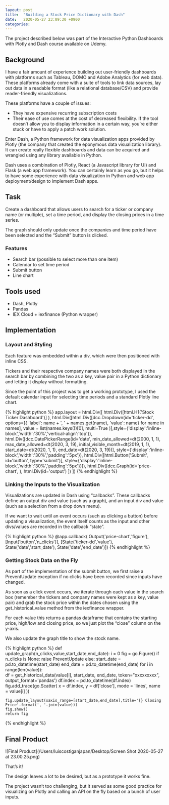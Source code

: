 ```yaml
---
layout: post
title:  "Building a Stock Price Dictionary with Dash"
date:   2020-05-27 23:09:30 +0900
categories:
---
```


The project described below was part of the Interactive Python Dashboards with Plotly and Dash course available on Udemy.

## Background

I have a fair amount of experience building out user-friendly dashboards with platforms such as Tableau, DOMO and Adobe Analytics (for web data). These platforms already come with a suite of tools to link data sources, lay out data in a readable format (like a relational database/CSV) and provide reader-friendly visualizations.

These platforms have a couple of issues:

* They have expensive recurring subscription costs
* Their ease of use comes at the cost of decreased flexibility. If the tool doesn’t allow you to display information in a certain way, you’re either stuck or have to apply a patch work solution.

Enter Dash, a Python framework for data visualization apps provided by Plotly (the company that created the eponymous data visualization library). It can create really flexible dashboards and data can be acquired and wrangled using any library available in Python.

Dash uses a combination of Plotly, React (a Javascript library for UI) and Flask (a web app framework). You can certainly learn as you go, but it helps to have some experience with data visualization in Python and web app deployment/design to implement Dash apps.

## Task

Create a dashboard that allows users to search for a ticker or company name (or multiple), set a time period, and display the closing prices in a time series.

The graph should only update once the companies and time period have been selected and the “Submit” button is clicked.

### Features

* Search bar (possible to select more than one item)
* Calendar to set time period
* Submit button
* Line chart

## Tools used

* Dash, Plotly
* Pandas
* IEX Cloud + iexfinance (Python wrapper)

## Implementation

### Layout and Styling

Each feature was embedded within a div, which were then positioned with inline CSS.

Tickers and their respective company names were both displayed in the search bar by combining the two as a key, value pair in a Python dictionary and letting it display without formatting.

Since the point of this project was to get a working prototype, I used the default calendar input for selecting time periods and a standard Plotly line chart.

{% highlight python %}
app.layout = html.Div([
    html.Div([html.H1('Stock Ticker Dashboard')]
            ),
    html.Div([html.Div([dcc.Dropdown(id='ticker-dd',
                          options=[{
                           'label': name + ', ' + names.get(name),
                           'value': name} for name in names],
                           value = list(names.keys())[0],
                           multi=True
                           )],style={'display':'inline-block','width':'30%','vertical-align':'top'}),
    html.Div([dcc.DatePickerRange(id='date',
                                  min_date_allowed=dt(2000, 1, 1),
                                  max_date_allowed=dt(2020, 3, 19),
                                  initial_visible_month=dt(2019, 1, 1),
                                  start_date=dt(2020, 1, 1),
                                  end_date=dt(2020, 3, 19))],
             style={'display':'inline-block','width':'30%','padding':'5px'}),
    html.Div([html.Button('Submit', id='button', type='submit')],
             style={'display':'inline-block','width':'30%','padding':'5px'})]),
    html.Div([dcc.Graph(id='price-chart',
                       ),
    html.Div(id='output')
             ])
])
{% endhighlight %}

### Linking the Inputs to the Visualization

Visualizations are updated in Dash using “callbacks”. These callbacks define an output div and value (such as a graph), and an input div and value (such as a selection from a drop down menu).

If we want to wait until an event occurs (such as clicking a button) before updating a visualization, the event itself counts as the input and other divs/values are recorded in the callback “state”.

{% highlight python %}
@app.callback(
    Output('price-chart','figure'),
    [Input('button','n_clicks')],
    [State('ticker-dd','value'),
     State('date','start_date'),
     State('date','end_date')])
{% endhighlight %}

### Getting Stock Data on the Fly

As part of the implementation of the submit button, we first raise a PreventUpdate exception if no clicks have been recorded since inputs have changed.

As soon as a click event occurs, we iterate through each value in the search box (remember the tickers and company names were kept as a key, value pair) and grab the stock price within the dates chosen using the get_historical_value method from the iexfinance wrapper.

For each value this returns a pandas dataframe that contains the starting price, high/low and closing price, so we just plot the  “close” column on the y-axis.

We also update the graph title to show the stock name.

{% highlight python %}
def update_graph(n_clicks,value,start_date,end_date):
    i = 0
    fig = go.Figure()
    if n_clicks is None:
        raise PreventUpdate
    else:
        start_date = pd.to_datetime(start_date)
        end_date = pd.to_datetime(end_date)
        for i in range(len(value)):     
            df = get_historical_data(value[i], start_date, end_date, token="xxxxxxxxx", output_format='pandas')
            df.index = pd.to_datetime(df.index)
            fig.add_trace(go.Scatter(
                x = df.index,
                y = df['close'],
                mode = 'lines',
                name = value[i]
                ))

    fig.update_layout(xaxis_range=[start_date,end_date],title='{} Closing Price'.format(', '.join(value)))
    fig.show()
    return fig
{% endhighlight %}

## Final Product

![Final Product](/Users/luiscostiganjapan/Desktop/Screen Shot 2020-05-27 at 23.00.25.png)

That’s it!

The design leaves a lot to be desired, but as a prototype it works fine.

The project wasn’t too challenging, but it served as some good practice for visualizing on Plotly and calling an API on the fly based on a bunch of user inputs.
